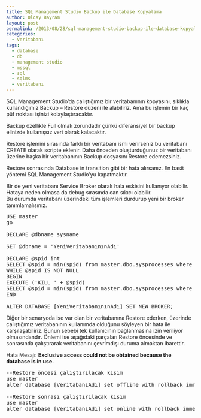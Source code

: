 ```yaml
---
title: SQL Management Studio Backup ile Database Kopyalama
author: Olcay Bayram
layout: post
permalink: /2013/08/28/sql-management-studio-backup-ile-database-kopyalama/
categories:
  - Veritabanı
tags:
  - database
  - db
  - management studio
  - mssql
  - sql
  - sqlms
  - veritabanı
---
```

SQL Management Studio&#8217;da çalıştığımız bir veritabanının kopyasını, sıklıkla kullandığımız Backup &#8211; Restore düzeni ile alabiliriz. Ama bu işlemin bir kaç püf noktası işinizi kolaylaştıracaktır.

Backup özellikle Full olmak zorundadır çünkü diferansiyel bir backup elinizde kullanışsız veri olarak kalacaktır.

Restore işlemini sırasında farklı bir veritabanı ismi verirseniz bu veritabanı CREATE olarak scripte eklenir. Daha önceden oluşturduğunuz bir veritabanı üzerine başka bir veritabanının Backup dosyasını Restore edemezsiniz.

Restore sonrasında Database in transition gibi bir hata alırsanız. En basit yöntemi SQL Management Studio&#8217;yu kapatmaktır.

Bir de yeni veritabanı Service Broker olarak hala eskisini kullanıyor olabilir. Hataya neden olmasa da debug sırasında can sıkıcı olabilir.  
Bu durumda veritabanı üzerindeki tüm işlemleri durdurup yeni bir broker tanımlamalısınız.

<pre class="brush: sql; title: ; notranslate" title="">USE master
go

DECLARE @dbname sysname

SET @dbname = 'YeniVeritabanınınAdı'

DECLARE @spid int
SELECT @spid = min(spid) from master.dbo.sysprocesses where dbid = db_id(@dbname)
WHILE @spid IS NOT NULL
BEGIN
EXECUTE ('KILL ' + @spid)
SELECT @spid = min(spid) from master.dbo.sysprocesses where dbid = db_id(@dbname) AND spid &gt; @spid
END

ALTER DATABASE [YeniVeritabanınınAdı] SET NEW_BROKER;
</pre>

Diğer bir senaryoda ise var olan bir veritabanına Restore ederken, üzerinde çalıştığımız veritabanının kullanımda olduğunu söyleyen bir hata ile karşılaşabiliriz. Bunun sebebi tek kullanıcının bağlanmasına izin veriliyor olmasındandır. Önlemi ise aşağıdaki parçaları Restore öncesinde ve sonrasında çalıştırarak veritabanını çevrimdışı duruma almaktan ibarettir.

Hata Mesajı: **Exclusive access could not be obtained because the database is in use.**

<pre class="brush: sql; title: ; notranslate" title="">--Restore öncesi çalıştırılacak kısım
use master
alter database [VeritabanıAdı] set offline with rollback immediate;

--Restore sonrası çalıştırılacak kısım
use master
alter database [VeritabanıAdı] set online with rollback immediate;
</pre>